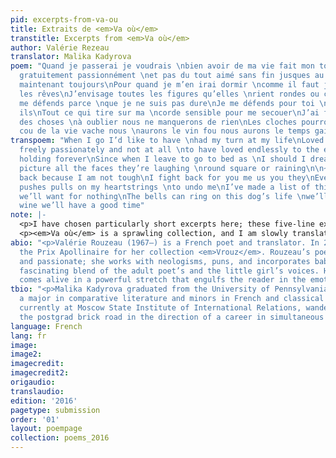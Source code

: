 ```yaml
---
pid: excerpts-from-va-ou
title: Extraits de <em>Va où</em>
transtitle: Excerpts from <em>Va où</em>
author: Valérie Rezeau
translator: Malika Kadyrova
poem: "Quand je passerai je voudrais \nbien avoir de ma vie fait mon tour\nAimé aimé
  gratuitement passionnément \net pas du tout aimé sans fin jusques au bout\nEt encore
  maintenant toujours\nPour quand je m’en irai dormir \ncomme il faut je rêve tous
  les rêves\nJ’envisage toutes les figures qu’elles \nrient rondes ou carrées ou pleuvent\n\n~\n\nJe
  me défends parce \nque je ne suis pas dure\nJe me défends pour toi \nmoi nous vous
  ils\nTout ce qui tire sur ma \ncorde sensible pour me secouer\nJ’ai fait la liste
  des choses \nà oublier nous ne manquerons de rien\nLes cloches pourront sonner \nau
  cou de la vie vache nous \naurons le vin fou nous aurons le temps gai"
transpoem: "When I go I’d like to have \nhad my turn at my life\nLoved to have loved
  freely passionately and not at all \nto have loved endlessly to the end\nAnd still
  holding forever\nSince when I leave to go to bed as \nI should I dream all the dreams\nI
  picture all the faces they’re laughing \nround square or raining\n\n~\n\nI fight
  back because I am not tough\nI fight back for you me us you they\nEverything that
  pushes pulls on my heartstrings \nto undo me\nI’ve made a list of things \nto forget
  we’ll want for nothing\nThe bells can ring on this dog’s life \nwe’ll have our fool’s
  wine we’ll have a good time"
note: |-
  <p>I have chosen particularly short excerpts here; these five-line extracts are tiny roller-coasters, especially considering Rouzeau’s tendency to forgo punctuation in order to create overlapping phrases within phrases. An interesting moment for me was in grappling with Rouzeau’s bells that could “sonner au cou de la vie vache.”  I had initially seen the bells as ringing “until the cows come home,” although that didn’t fully encompass the misery of <em>la vie vache</em>, which then became “a dog’s life.”</p>
  <p><em>Va où</em> is a sprawling collection, and I am slowly translating and retranslating my way through it. I find that the poems hit me at a different angle every time and I find myself grasping them at different ends, which accounts for my sense of the <em>maintenant</em> in “encore maintenant toujours” as being closer – for me – to “holding” than “now.”</p>
abio: "<p>Valérie Rouzeau (1967–) is a French poet and translator. In 2012 she won
  the Prix Apollinaire for her collection <em>Vrouz</em>. Rouzeau’s poetry is adventurous
  and passionate; she works with neologisms, puns, and incorporates baby-talk in a
  fascinating blend of the adult poet’s and the little girl’s voices. Her language
  comes alive in a powerful stretch that engulfs the reader in the emotion conveyed.</p>"
tbio: "<p>Malika Kadyrova graduated from the University of Pennsylvania in 2015 with
  a major in comparative literature and minors in French and classical studies. She’s
  currently at Moscow State Institute of International Relations, wandering along
  the postgrad brick road in the direction of a career in simultaneous interpretation.</p>"
language: French
lang: fr
image:
image2:
imagecredit:
imagecredit2:
origaudio:
translaudio:
edition: '2016'
pagetype: submission
order: '01'
layout: poempage
collection: poems_2016
---
```

